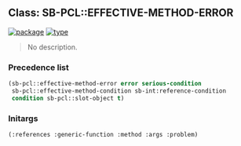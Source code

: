 ## Class: SB-PCL::EFFECTIVE-METHOD-ERROR
[![package](https://img.shields.io/badge/Package-SB--PCL-5f9ea0.svg?style=social&colorA=999999)](../) [![type](https://img.shields.io/badge/Type-Class-5f9ea0.svg?style=social&colorA=999999)](../#class) 

> No description.

### Precedence list
```cl
(sb-pcl::effective-method-error error serious-condition
 sb-pcl::effective-method-condition sb-int:reference-condition
 condition sb-pcl::slot-object t)
```
### Initargs
```cl
(:references :generic-function :method :args :problem)
```
